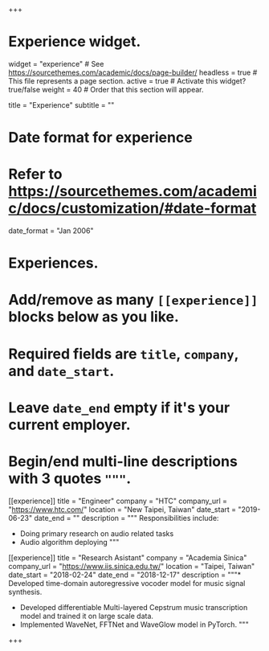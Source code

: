 +++
# Experience widget.
widget = "experience"  # See https://sourcethemes.com/academic/docs/page-builder/
headless = true  # This file represents a page section.
active = true  # Activate this widget? true/false
weight = 40  # Order that this section will appear.

title = "Experience"
subtitle = ""

# Date format for experience
#   Refer to https://sourcethemes.com/academic/docs/customization/#date-format
date_format = "Jan 2006"

# Experiences.
#   Add/remove as many `[[experience]]` blocks below as you like.
#   Required fields are `title`, `company`, and `date_start`.
#   Leave `date_end` empty if it's your current employer.
#   Begin/end multi-line descriptions with 3 quotes `"""`.
[[experience]]
  title = "Engineer"
  company = "HTC"
  company_url = "https://www.htc.com/"
  location = "New Taipei, Taiwan"
  date_start = "2019-06-23"
  date_end = ""
  description = """
  Responsibilities include:
  
  * Doing primary research on audio related tasks
  * Audio algorithm deploying
  """

[[experience]]
  title = "Research Asistant"
  company = "Academia Sinica"
  company_url = "https://www.iis.sinica.edu.tw/"
  location = "Taipei, Taiwan"
  date_start = "2018-02-24"
  date_end = "2018-12-17"
  description = """* Developed time-domain autoregressive vocoder model for music signal synthesis.
* Developed differentiable Multi-layered Cepstrum music transcription model and trained it on large scale data.
* Implemented WaveNet, FFTNet and WaveGlow model in PyTorch.
  """

+++
